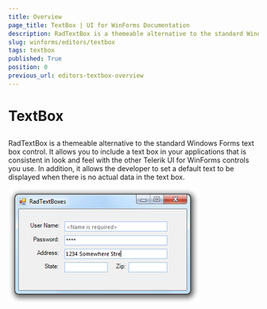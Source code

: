 ```yaml
---
title: Overview
page_title: TextBox | UI for WinForms Documentation
description: RadTextBox is a themeable alternative to the standard Windows Forms text box control.
slug: winforms/editors/textbox
tags: textbox
published: True
position: 0
previous_url: editors-textbox-overview
---
```


# TextBox
 
## 

RadTextBox is a themeable alternative to the standard Windows Forms text box control. It allows you to include a text box in your applications that is consistent in look and feel with the other Telerik UI for WinForms controls you use. In addition, it allows the developer to set a default text to be displayed when there is no actual data in the text box. 

![editors-textbox-overview 001](images/editors-textbox-overview001.png)
